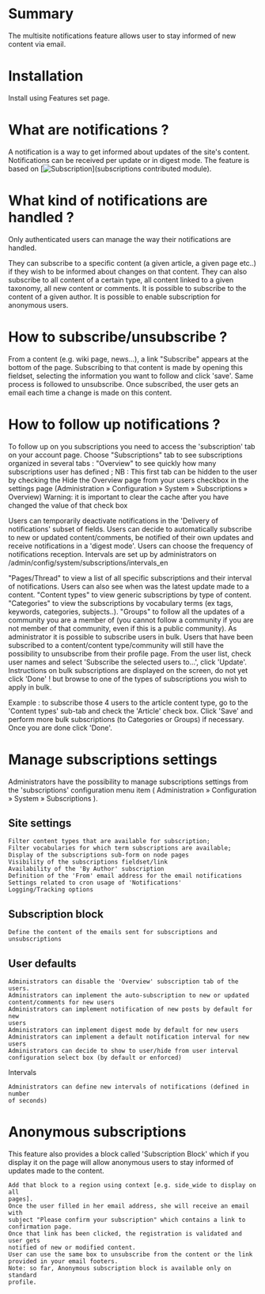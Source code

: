 Summary
=======

The multisite notifications feature allows user to stay informed of new content
via email.

Installation
============

Install using Features set page.

What are notifications ?
========================
A notification is a way to get informed about updates of the site's content.
Notifications can be received per update or in digest mode. The feature is
based on [![Subscription](https://www.drupal.org/project/subscription)](subscriptions contributed module).

What kind of notifications are handled ?
========================================
Only authenticated users can manage the way their notifications are handled.

They can subscribe to a specific content (a given article, a given page etc..)
if they wish to be informed about changes on that content.
They can also subscribe to all content of a certain type, all content linked to
a given taxonomy, all new content or comments.
It is possible to subscribe to the content of a given author.
It is possible to enable subscription for anonymous users.

How to subscribe/unsubscribe ?
==============================
From a content (e.g. wiki page, news...), a link "Subscribe" appears at the
bottom of the page.
Subscribing to that content is made by opening this fieldset, selecting the
information you want to follow and click 'save'.
Same process is followed to unsubscribe.
Once subscribed, the user gets an email each time a change is made on this
content.

How to follow up notifications ?
================================
To follow up on you subscriptions you need to access the 'subscription' tab on
your account page.
Choose "Subscriptions" tab to see subscriptions organized in several tabs :
    "Overview" to see quickly how many subscriptions user has defined ;
    NB : This first tab can be hidden to the user by checking the Hide the
    Overview page from your users checkbox in the settings page
    (Administration » Configuration » System » Subscriptions » Overview)
    Warning: it is important to clear the cache after you have changed the value
    of that check box

Users can temporarily deactivate notifications in the 'Delivery of
notifications' subset of fields.
Users can decide to automatically subscribe to new or updated content/comments,
be notified of their own updates and receive notifications in a 'digest mode'.
Users can choose the frequency of notifications reception.
Intervals are set up by administrators on
/admin/config/system/subscriptions/intervals_en

"Pages/Thread" to view a list of all specific subscriptions and their interval
of notifications.
Users can also see when was the latest update made to a content.
"Content types" to view generic subscriptions by type of content.
"Categories" to view the subscriptions by vocabulary terms (ex tags, keywords,
categories, subjects..).
"Groups" to follow all the updates of a community you are a member of (you
cannot follow a community if you are not member of that community, even if this
is a public community).
As administrator it is possible to subscribe users in bulk.
Users that have been subscribed to a content/content type/community will still
have the possibility to unsubscribe from their profile page.
From the user list, check user names and select 'Subscribe the selected users
to...', click 'Update'.
Instructions on bulk subscriptions are displayed on the screen, do not yet
click 'Done' ! but browse to one of the types of subscriptions you wish to
apply in bulk.

Example : to subscribe those 4 users to the article content type, go to the
'Content types' sub-tab and check the 'Article' check box.
Click 'Save' and perform more bulk subscriptions (to Categories or Groups) if
necessary.
Once you are done click 'Done'.

Manage subscriptions settings
=============================

Administrators have the possibility to manage subscriptions settings from the
'subscriptions' configuration menu item
( Administration » Configuration » System » Subscriptions ).

Site settings
-------------

    Filter content types that are available for subscription;
    Filter vocabularies for which term subscriptions are available;
    Display of the subscriptions sub-form on node pages
    Visibility of the subscriptions fieldset/link
    Availability of the 'By Author' subscription
    Definition of the 'From' email address for the email notifications
    Settings related to cron usage of 'Notifications'
    Logging/Tracking options

Subscription block
------------------

    Define the content of the emails sent for subscriptions and unsubscriptions

User defaults
-------------

    Administrators can disable the 'Overview' subscription tab of the users.
    Administrators can implement the auto-subscription to new or updated
    content/comments for new users
    Administrators can implement notification of new posts by default for new
    users
    Administrators can implement digest mode by default for new users
    Administrators can implement a default notification interval for new users
    Administrators can decide to show to user/hide from user interval
    configuration select box (by default or enforced)

Intervals

    Administrators can define new intervals of notifications (defined in number
    of seconds)

Anonymous subscriptions
=======================
This feature also provides a block called 'Subscription Block' which if you
display it on the page will allow anonymous users to stay informed of updates
made to the content.

    Add that block to a region using context [e.g. side_wide to display on all
    pages].
    Once the user filled in her email address, she will receive an email with
    subject "Please confirm your subscription" which contains a link to
    confirmation page.
    Once that link has been clicked, the registration is validated and user gets
    notified of new or modified content.
    User can use the same box to unsubscribe from the content or the link
    provided in your email footers.
    Note: so far, Anonymous subscription block is available only on standard
    profile.